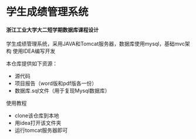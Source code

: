 # 学生成绩管理系统
#### 浙江工业大学大二短学期数据库课程设计
学生成绩管理系统，采用JAVA和Tomcat服务器，数据库使用mysql，基础mvc架构
使用IDEA编写开发

本仓库提供如下资源：
- 源代码
- 项目报告（word版和pdf版各一份）
- 数据库.sql文件（用于复现Mysql数据库）

使用教程
- clone该仓库到本地
- 用idea打开该文件夹
- 运行tomcat服务器即可